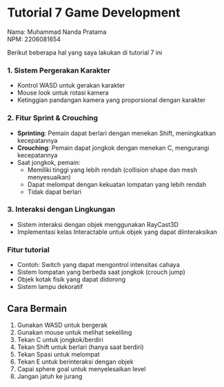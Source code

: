 # Tutorial 7 Game Development

Nama: Muhammad Nanda Pratama  
NPM: 2206081654

Berikut beberapa hal yang saya lakukan di tutorial 7 ini

### 1. Sistem Pergerakan Karakter
- Kontrol WASD untuk gerakan karakter
- Mouse look untuk rotasi kamera
- Ketinggian pandangan kamera yang proporsional dengan karakter

### 2. Fitur Sprint & Crouching
- **Sprinting**: Pemain dapat berlari dengan menekan Shift, meningkatkan kecepatannya
- **Crouching**: Pemain dapat jongkok dengan menekan C, mengurangi kecepatannya
- Saat jongkok, pemain:
  - Memiliki tinggi yang lebih rendah (collision shape dan mesh menyesuaikan)
  - Dapat melompat dengan kekuatan lompatan yang lebih rendah 
  - Tidak dapat berlari

### 3. Interaksi dengan Lingkungan
- Sistem interaksi dengan objek menggunakan RayCast3D
- Implementasi kelas Interactable untuk objek yang dapat diinteraksikan


### Fitur tutorial
- Contoh: Switch yang dapat mengontrol intensitas cahaya
- Sistem lompatan yang berbeda saat jongkok (crouch jump)
- Objek kotak fisik yang dapat didorong
- Sistem lampu dekoratif

## Cara Bermain
1. Gunakan WASD untuk bergerak
2. Gunakan mouse untuk melihat sekeliling
3. Tekan C untuk jongkok/berdiri
4. Tekan Shift untuk berlari (hanya saat berdiri)
5. Tekan Spasi untuk melompat
6. Tekan E untuk berinteraksi dengan objek
7. Capai sphere goal untuk menyelesaikan level
8. Jangan jatuh ke jurang

